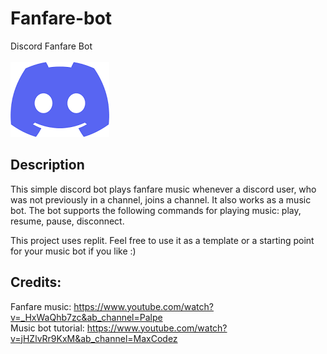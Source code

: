 # Fanfare-bot
Discord Fanfare Bot <br /> <br />
![DC Logo](https://github.com/Catacity/Fanfare-bot/blob/main/dc.png "Discord logo") <br />

Description
------
This simple discord bot plays fanfare music whenever a discord user, who was not previously in a channel, joins a channel.
It also works as a music bot. The bot supports the following commands for playing music: play, resume, pause, disconnect. <br />

This project uses replit. Feel free to use it as a template or a starting point for your music bot if you like :)

Credits:
------
Fanfare music: https://www.youtube.com/watch?v=_HxWaQhb7zc&ab_channel=Palpe <br />
Music bot tutorial: https://www.youtube.com/watch?v=jHZlvRr9KxM&ab_channel=MaxCodez
